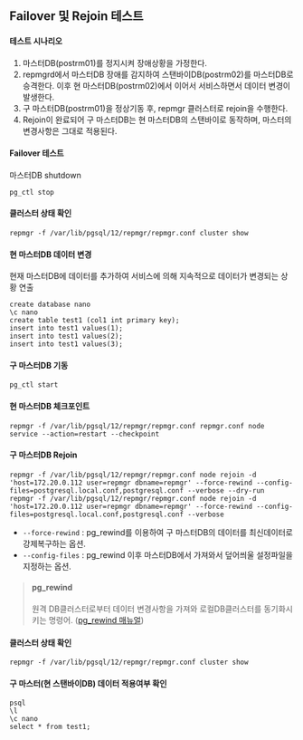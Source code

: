 ## Failover 및 Rejoin 테스트

#### 테스트 시나리오
1. 마스터DB(postrm01)를 정지시켜 장애상황을 가정한다.
1. repmgrd에서 마스터DB 장애를 감지하여 스탠바이DB(postrm02)를 마스터DB로 승격한다. 이후 현 마스터DB(postrm02)에서 이어서 서비스하면서 데이터 변경이 발생한다.
1. 구 마스터DB(postrm01)을 정상기동 후, repmgr 클러스터로 rejoin을 수행한다.
2. Rejoin이 완료되어 구 마스터DB는 현 마스터DB의 스탠바이로 동작하며, 마스터의 변경사항은 그대로 적용된다.

#### Failover 테스트
마스터DB shutdown
```
pg_ctl stop
```

#### 클러스터 상태 확인
```
repmgr -f /var/lib/pgsql/12/repmgr/repmgr.conf cluster show
```

#### 현 마스터DB 데이터 변경
현재 마스터DB에 데이터를 추가하여 서비스에 의해 지속적으로 데이터가 변경되는 상황 연출
```
create database nano
\c nano
create table test1 (col1 int primary key);
insert into test1 values(1);
insert into test1 values(2);
insert into test1 values(3);
```

#### 구 마스터DB 기동
```
pg_ctl start
```

#### 현 마스터DB 체크포인트
```
repmgr -f /var/lib/pgsql/12/repmgr/repmgr.conf repmgr.conf node service --action=restart --checkpoint
```

#### 구 마스터DB Rejoin
```
repmgr -f /var/lib/pgsql/12/repmgr/repmgr.conf node rejoin -d 'host=172.20.0.112 user=repmgr dbname=repmgr' --force-rewind --config-files=postgresql.local.conf,postgresql.conf --verbose --dry-run 
repmgr -f /var/lib/pgsql/12/repmgr/repmgr.conf node rejoin -d 'host=172.20.0.112 user=repmgr dbname=repmgr' --force-rewind --config-files=postgresql.local.conf,postgresql.conf --verbose
```
- `--force-rewind` : pg_rewind를 이용하여 구 마스터DB의 데이터를 최신데이터로 강제복구하는 옵션.
- `--config-files` : pg_rewind 이후 마스터DB에서 가져와서 덮어씌울 설정파일을 지정하는 옵션.
> #### pg_rewind
> 원격 DB클러스터로부터 데이터 변경사항을 가져와 로컬DB클러스터를 동기화시키는 명령어.
> ([pg_rewind 매뉴얼](https://postgresql.kr/docs/11/app-pgrewind.html))

#### 클러스터 상태 확인
```
repmgr -f /var/lib/pgsql/12/repmgr/repmgr.conf cluster show
```

#### 구 마스터(현 스탠바이DB) 데이터 적용여부 확인
```
psql
\l
\c nano
select * from test1;
```
